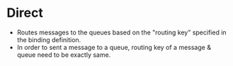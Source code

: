 # Direct

- Routes messages to the queues based on the "routing key" specified in the binding definition.
- In order to sent a message to a queue, routing key of a message & queue need to be exactly same.
